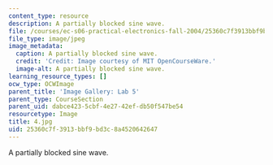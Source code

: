 ```yaml
---
content_type: resource
description: A partially blocked sine wave.
file: /courses/ec-s06-practical-electronics-fall-2004/25360c7f3913bbf9bd3c8a4520642647_4.jpg
file_type: image/jpeg
image_metadata:
  caption: A partially blocked sine wave.
  credit: 'Credit: Image courtesy of MIT OpenCourseWare.'
  image-alt: A partially blocked sine wave.
learning_resource_types: []
ocw_type: OCWImage
parent_title: 'Image Gallery: Lab 5'
parent_type: CourseSection
parent_uid: dabce423-5cbf-4e27-42ef-db50f547be54
resourcetype: Image
title: 4.jpg
uid: 25360c7f-3913-bbf9-bd3c-8a4520642647
---
```

A partially blocked sine wave.

